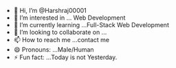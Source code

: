 - 👋 Hi, I’m @Harshraj00001
- 👀 I’m interested in ... Web Development
- 🌱 I’m currently learning ...Full-Stack Web Development
- 💞️ I’m looking to collaborate on ...
- 📫 How to reach me ...contact me 
- 😄 Pronouns: ...Male/Human
- ⚡ Fun fact: ...Today is not Yesterday.

<!---
Harshraj00001/Harshraj00001 is a ✨ special ✨ repository because its `README.md` (this file) appears on your GitHub profile.
You can click the Preview link to take a look at your changes.
--->
